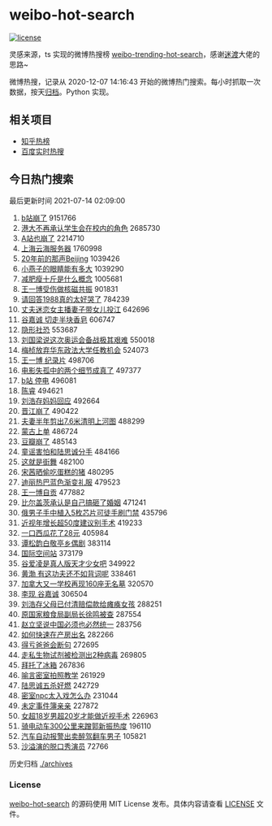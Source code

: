 # weibo-hot-search

[![license](https://img.shields.io/github/license/Arrackisarookie/weibo-hot-search)](https://github.com/Arrackisarookie/weibo-hot-search/blob/master/LICENSE)

灵感来源，ts 实现的微博热搜榜 [weibo-trending-hot-search](https://github.com/justjavac/weibo-trending-hot-search)，感谢[迷渡](https://github.com/justjavac)大佬的思路~

微博热搜，记录从 2020-12-07 14:16:43 开始的微博热门搜索。每小时抓取一次数据，按天[归档](./archives)。Python 实现。

## 相关项目
+ [知乎热榜](https://github.com/Arrackisarookie/zhihu-top-search)
+ [百度实时热搜](https://github.com/Arrackisarookie/baidu-hot-search)

## 今日热门搜索

<!-- Rank Begin -->

最后更新时间 2021-07-14 02:09:00

1. [b站崩了](https://s.weibo.com/weibo?q=%23b%E7%AB%99%E5%B4%A9%E4%BA%86%23&Refer=top) 9151766
1. [港大不再承认学生会在校内的角色](https://s.weibo.com/weibo?q=%23%E6%B8%AF%E5%A4%A7%E4%B8%8D%E5%86%8D%E6%89%BF%E8%AE%A4%E5%AD%A6%E7%94%9F%E4%BC%9A%E5%9C%A8%E6%A0%A1%E5%86%85%E7%9A%84%E8%A7%92%E8%89%B2%23&Refer=top) 2685730
1. [A站也崩了](https://s.weibo.com/weibo?q=A%E7%AB%99%E4%B9%9F%E5%B4%A9%E4%BA%86&Refer=top) 2214710
1. [上海云海服务器](https://s.weibo.com/weibo?q=%23%E4%B8%8A%E6%B5%B7%E4%BA%91%E6%B5%B7%E6%9C%8D%E5%8A%A1%E5%99%A8%23&Refer=top) 1760998
1. [20年前的那声Beijing](https://s.weibo.com/weibo?q=%2320%E5%B9%B4%E5%89%8D%E7%9A%84%E9%82%A3%E5%A3%B0Beijing%23&Refer=top) 1039426
1. [小燕子的眼睛能有多大](https://s.weibo.com/weibo?q=%23%E5%B0%8F%E7%87%95%E5%AD%90%E7%9A%84%E7%9C%BC%E7%9D%9B%E8%83%BD%E6%9C%89%E5%A4%9A%E5%A4%A7%23&Refer=top) 1039290
1. [减肥瘦十斤是什么概念](https://s.weibo.com/weibo?q=%23%E5%87%8F%E8%82%A5%E7%98%A6%E5%8D%81%E6%96%A4%E6%98%AF%E4%BB%80%E4%B9%88%E6%A6%82%E5%BF%B5%23&Refer=top) 1005681
1. [王一博受伤做核磁共振](https://s.weibo.com/weibo?q=%23%E7%8E%8B%E4%B8%80%E5%8D%9A%E5%8F%97%E4%BC%A4%E5%81%9A%E6%A0%B8%E7%A3%81%E5%85%B1%E6%8C%AF%23&Refer=top) 901831
1. [请回答1988真的太好哭了](https://s.weibo.com/weibo?q=%23%E8%AF%B7%E5%9B%9E%E7%AD%941988%E7%9C%9F%E7%9A%84%E5%A4%AA%E5%A5%BD%E5%93%AD%E4%BA%86%23&Refer=top) 784239
1. [丈夫迷恋女主播妻子带女儿投江](https://s.weibo.com/weibo?q=%23%E4%B8%88%E5%A4%AB%E8%BF%B7%E6%81%8B%E5%A5%B3%E4%B8%BB%E6%92%AD%E5%A6%BB%E5%AD%90%E5%B8%A6%E5%A5%B3%E5%84%BF%E6%8A%95%E6%B1%9F%23&Refer=top) 642696
1. [谷嘉诚 切走半块香皂](https://s.weibo.com/weibo?q=%E8%B0%B7%E5%98%89%E8%AF%9A%20%E5%88%87%E8%B5%B0%E5%8D%8A%E5%9D%97%E9%A6%99%E7%9A%82&Refer=top) 606747
1. [隐形社恐](https://s.weibo.com/weibo?q=%23%E9%9A%90%E5%BD%A2%E7%A4%BE%E6%81%90%23&Refer=top) 553687
1. [刘国梁说这次奥运会备战极其艰难](https://s.weibo.com/weibo?q=%23%E5%88%98%E5%9B%BD%E6%A2%81%E8%AF%B4%E8%BF%99%E6%AC%A1%E5%A5%A5%E8%BF%90%E4%BC%9A%E5%A4%87%E6%88%98%E6%9E%81%E5%85%B6%E8%89%B0%E9%9A%BE%23&Refer=top) 550018
1. [梅桢放弃华东政法大学任教机会](https://s.weibo.com/weibo?q=%23%E6%A2%85%E6%A1%A2%E6%94%BE%E5%BC%83%E5%8D%8E%E4%B8%9C%E6%94%BF%E6%B3%95%E5%A4%A7%E5%AD%A6%E4%BB%BB%E6%95%99%E6%9C%BA%E4%BC%9A%23&Refer=top) 524073
1. [王一博 纪录片](https://s.weibo.com/weibo?q=%E7%8E%8B%E4%B8%80%E5%8D%9A%20%E7%BA%AA%E5%BD%95%E7%89%87&Refer=top) 498706
1. [电影失孤中的两个细节成真了](https://s.weibo.com/weibo?q=%23%E7%94%B5%E5%BD%B1%E5%A4%B1%E5%AD%A4%E4%B8%AD%E7%9A%84%E4%B8%A4%E4%B8%AA%E7%BB%86%E8%8A%82%E6%88%90%E7%9C%9F%E4%BA%86%23&Refer=top) 497377
1. [b站 停电](https://s.weibo.com/weibo?q=b%E7%AB%99%20%E5%81%9C%E7%94%B5&Refer=top) 496081
1. [陈睿](https://s.weibo.com/weibo?q=%E9%99%88%E7%9D%BF&Refer=top) 494621
1. [刘浩存妈妈回应](https://s.weibo.com/weibo?q=%23%E5%88%98%E6%B5%A9%E5%AD%98%E5%A6%88%E5%A6%88%E5%9B%9E%E5%BA%94%23&Refer=top) 492664
1. [晋江崩了](https://s.weibo.com/weibo?q=%E6%99%8B%E6%B1%9F%E5%B4%A9%E4%BA%86&Refer=top) 490422
1. [夫妻半年剪出7.6米清明上河图](https://s.weibo.com/weibo?q=%23%E5%A4%AB%E5%A6%BB%E5%8D%8A%E5%B9%B4%E5%89%AA%E5%87%BA7.6%E7%B1%B3%E6%B8%85%E6%98%8E%E4%B8%8A%E6%B2%B3%E5%9B%BE%23&Refer=top) 488299
1. [蒙古上单](https://s.weibo.com/weibo?q=%E8%92%99%E5%8F%A4%E4%B8%8A%E5%8D%95&Refer=top) 486724
1. [豆瓣崩了](https://s.weibo.com/weibo?q=%E8%B1%86%E7%93%A3%E5%B4%A9%E4%BA%86&Refer=top) 485143
1. [童谣害怕和陆思诚分手](https://s.weibo.com/weibo?q=%23%E7%AB%A5%E8%B0%A3%E5%AE%B3%E6%80%95%E5%92%8C%E9%99%86%E6%80%9D%E8%AF%9A%E5%88%86%E6%89%8B%23&Refer=top) 484166
1. [这就是街舞](https://s.weibo.com/weibo?q=%E8%BF%99%E5%B0%B1%E6%98%AF%E8%A1%97%E8%88%9E&Refer=top) 482100
1. [宋茜晒偷吃蛋糕的猪](https://s.weibo.com/weibo?q=%23%E5%AE%8B%E8%8C%9C%E6%99%92%E5%81%B7%E5%90%83%E8%9B%8B%E7%B3%95%E7%9A%84%E7%8C%AA%23&Refer=top) 480295
1. [迪丽热巴蓝色渐变礼服](https://s.weibo.com/weibo?q=%23%E8%BF%AA%E4%B8%BD%E7%83%AD%E5%B7%B4%E8%93%9D%E8%89%B2%E6%B8%90%E5%8F%98%E7%A4%BC%E6%9C%8D%23&Refer=top) 479523
1. [王一博自贡](https://s.weibo.com/weibo?q=%23%E7%8E%8B%E4%B8%80%E5%8D%9A%E8%87%AA%E8%B4%A1%23&Refer=top) 477882
1. [比尔盖茨承认是自己搞砸了婚姻](https://s.weibo.com/weibo?q=%23%E6%AF%94%E5%B0%94%E7%9B%96%E8%8C%A8%E6%89%BF%E8%AE%A4%E6%98%AF%E8%87%AA%E5%B7%B1%E6%90%9E%E7%A0%B8%E4%BA%86%E5%A9%9A%E5%A7%BB%23&Refer=top) 471241
1. [俄男子手中植入5枚芯片可徒手刷门禁](https://s.weibo.com/weibo?q=%23%E4%BF%84%E7%94%B7%E5%AD%90%E6%89%8B%E4%B8%AD%E6%A4%8D%E5%85%A55%E6%9E%9A%E8%8A%AF%E7%89%87%E5%8F%AF%E5%BE%92%E6%89%8B%E5%88%B7%E9%97%A8%E7%A6%81%23&Refer=top) 435796
1. [近视年增长超50度建议别手术](https://s.weibo.com/weibo?q=%23%E8%BF%91%E8%A7%86%E5%B9%B4%E5%A2%9E%E9%95%BF%E8%B6%8550%E5%BA%A6%E5%BB%BA%E8%AE%AE%E5%88%AB%E6%89%8B%E6%9C%AF%23&Refer=top) 419233
1. [一口西瓜花了28元](https://s.weibo.com/weibo?q=%23%E4%B8%80%E5%8F%A3%E8%A5%BF%E7%93%9C%E8%8A%B1%E4%BA%8628%E5%85%83%23&Refer=top) 405984
1. [谭松韵白敬亭乡偶剧](https://s.weibo.com/weibo?q=%23%E8%B0%AD%E6%9D%BE%E9%9F%B5%E7%99%BD%E6%95%AC%E4%BA%AD%E4%B9%A1%E5%81%B6%E5%89%A7%23&Refer=top) 383114
1. [国际空间站](https://s.weibo.com/weibo?q=%E5%9B%BD%E9%99%85%E7%A9%BA%E9%97%B4%E7%AB%99&Refer=top) 373179
1. [谷爱凌是真人版天才少女吧](https://s.weibo.com/weibo?q=%23%E8%B0%B7%E7%88%B1%E5%87%8C%E6%98%AF%E7%9C%9F%E4%BA%BA%E7%89%88%E5%A4%A9%E6%89%8D%E5%B0%91%E5%A5%B3%E5%90%A7%23&Refer=top) 349922
1. [黄渤 有这功夫还不如背词呢](https://s.weibo.com/weibo?q=%E9%BB%84%E6%B8%A4%20%E6%9C%89%E8%BF%99%E5%8A%9F%E5%A4%AB%E8%BF%98%E4%B8%8D%E5%A6%82%E8%83%8C%E8%AF%8D%E5%91%A2&Refer=top) 338461
1. [加拿大又一学校再现160座无名墓](https://s.weibo.com/weibo?q=%23%E5%8A%A0%E6%8B%BF%E5%A4%A7%E5%8F%88%E4%B8%80%E5%AD%A6%E6%A0%A1%E5%86%8D%E7%8E%B0160%E5%BA%A7%E6%97%A0%E5%90%8D%E5%A2%93%23&Refer=top) 320570
1. [李现 谷嘉诚](https://s.weibo.com/weibo?q=%E6%9D%8E%E7%8E%B0%20%E8%B0%B7%E5%98%89%E8%AF%9A&Refer=top) 306504
1. [刘浩存父母已付清赔偿款给瘫痪女孩](https://s.weibo.com/weibo?q=%23%E5%88%98%E6%B5%A9%E5%AD%98%E7%88%B6%E6%AF%8D%E5%B7%B2%E4%BB%98%E6%B8%85%E8%B5%94%E5%81%BF%E6%AC%BE%E7%BB%99%E7%98%AB%E7%97%AA%E5%A5%B3%E5%AD%A9%23&Refer=top) 288251
1. [原国家粮食局副局长徐鸣被查](https://s.weibo.com/weibo?q=%23%E5%8E%9F%E5%9B%BD%E5%AE%B6%E7%B2%AE%E9%A3%9F%E5%B1%80%E5%89%AF%E5%B1%80%E9%95%BF%E5%BE%90%E9%B8%A3%E8%A2%AB%E6%9F%A5%23&Refer=top) 287554
1. [赵立坚说中国必须也必然统一](https://s.weibo.com/weibo?q=%23%E8%B5%B5%E7%AB%8B%E5%9D%9A%E8%AF%B4%E4%B8%AD%E5%9B%BD%E5%BF%85%E9%A1%BB%E4%B9%9F%E5%BF%85%E7%84%B6%E7%BB%9F%E4%B8%80%23&Refer=top) 283756
1. [如何快速在产房出名](https://s.weibo.com/weibo?q=%23%E5%A6%82%E4%BD%95%E5%BF%AB%E9%80%9F%E5%9C%A8%E4%BA%A7%E6%88%BF%E5%87%BA%E5%90%8D%23&Refer=top) 282266
1. [得亏爸爸会断句](https://s.weibo.com/weibo?q=%23%E5%BE%97%E4%BA%8F%E7%88%B8%E7%88%B8%E4%BC%9A%E6%96%AD%E5%8F%A5%23&Refer=top) 272695
1. [走私生物试剂被检测出2种病毒](https://s.weibo.com/weibo?q=%23%E8%B5%B0%E7%A7%81%E7%94%9F%E7%89%A9%E8%AF%95%E5%89%82%E8%A2%AB%E6%A3%80%E6%B5%8B%E5%87%BA2%E7%A7%8D%E7%97%85%E6%AF%92%23&Refer=top) 269805
1. [拜托了冰箱](https://s.weibo.com/weibo?q=%E6%8B%9C%E6%89%98%E4%BA%86%E5%86%B0%E7%AE%B1&Refer=top) 267836
1. [喻言密室拍照教学](https://s.weibo.com/weibo?q=%23%E5%96%BB%E8%A8%80%E5%AF%86%E5%AE%A4%E6%8B%8D%E7%85%A7%E6%95%99%E5%AD%A6%23&Refer=top) 261929
1. [陆思诚五杀好燃](https://s.weibo.com/weibo?q=%23%E9%99%86%E6%80%9D%E8%AF%9A%E4%BA%94%E6%9D%80%E5%A5%BD%E7%87%83%23&Refer=top) 242729
1. [密室npc太入戏怎么办](https://s.weibo.com/weibo?q=%23%E5%AF%86%E5%AE%A4npc%E5%A4%AA%E5%85%A5%E6%88%8F%E6%80%8E%E4%B9%88%E5%8A%9E%23&Refer=top) 231044
1. [未定事件簿亲亲](https://s.weibo.com/weibo?q=%23%E6%9C%AA%E5%AE%9A%E4%BA%8B%E4%BB%B6%E7%B0%BF%E4%BA%B2%E4%BA%B2%23&Refer=top) 227872
1. [女超18岁男超20岁才能做近视手术](https://s.weibo.com/weibo?q=%23%E5%A5%B3%E8%B6%8518%E5%B2%81%E7%94%B7%E8%B6%8520%E5%B2%81%E6%89%8D%E8%83%BD%E5%81%9A%E8%BF%91%E8%A7%86%E6%89%8B%E6%9C%AF%23&Refer=top) 226963
1. [骑电动车300公里来蹭郭新振热度](https://s.weibo.com/weibo?q=%23%E9%AA%91%E7%94%B5%E5%8A%A8%E8%BD%A6300%E5%85%AC%E9%87%8C%E6%9D%A5%E8%B9%AD%E9%83%AD%E6%96%B0%E6%8C%AF%E7%83%AD%E5%BA%A6%23&Refer=top) 196110
1. [汽车自动报警出卖醉驾翻车男子](https://s.weibo.com/weibo?q=%23%E6%B1%BD%E8%BD%A6%E8%87%AA%E5%8A%A8%E6%8A%A5%E8%AD%A6%E5%87%BA%E5%8D%96%E9%86%89%E9%A9%BE%E7%BF%BB%E8%BD%A6%E7%94%B7%E5%AD%90%23&Refer=top) 105821
1. [沙溢演的脱口秀演员](https://s.weibo.com/weibo?q=%23%E6%B2%99%E6%BA%A2%E6%BC%94%E7%9A%84%E8%84%B1%E5%8F%A3%E7%A7%80%E6%BC%94%E5%91%98%23&Refer=top) 72766
<!-- Rank End -->

历史归档 [./archives](./archives)

### License

[weibo-hot-search](https://github.com/Arrackisarookie/weibo-hot-search) 的源码使用 MIT License 发布。具体内容请查看 [LICENSE](./LICENSE) 文件。
